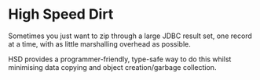 # High Speed Dirt

Sometimes you just want to zip through a large JDBC result set, one record at a time, with as little marshalling overhead as possible.

HSD provides a programmer-friendly, type-safe way to do this whilst minimising data copying and object creation/garbage collection.
